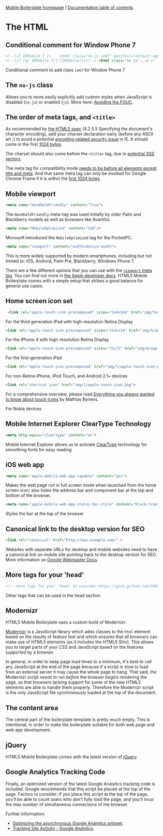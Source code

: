 [Mobile Boilerplate homepage](http://mobileboilerplate.com/) | [Documentation
table of contents](README.md)

# The HTML

## Conditional comment for Window Phone 7

```html
<!--[if IEMobile 7 ]>    <html class="no-js iem7" manifest="default.appcache?v=1"...> <![endif]-->
<!--[if (gt IEMobile 7)|!(IEMobile)]><!--> <html class="no-js"...> <!--<![endif]-->
```

Conditional comment to add class `iem7` for Window Phone 7


## The `no-js` class

Allows you to more easily explicitly add custom styles when JavaScript is
disabled (`no-js`) or enabled (`js`). More here: [Avoiding the
FOUC](http://paulirish.com/2009/avoiding-the-fouc-v3/).


## The order of meta tags, and `<title>`

As recommended by [the HTML5
spec](http://www.whatwg.org/specs/web-apps/current-work/complete/semantics.html#charset)
(4.2.5.5 Specifying the document's character encoding), add your charset
declaration early (before any ASCII art ;) to avoid a potential
[encoding-related security
issue](http://code.google.com/p/doctype-mirror/wiki/ArticleUtf7) in IE. It
should come in the first [1024
bytes](http://www.whatwg.org/specs/web-apps/current-work/multipage/semantics.html#charset).

The charset should also come before the `<title>` tag, due to [potential XSS
vectors](http://code.google.com/p/doctype-mirror/wiki/ArticleUtf7).

The meta tag for compatibility mode [needs to be before all elements except
title and meta](http://h5bp.com/f "Defining Document Compatibility - MSDN").
And that same meta tag can only be invoked for Google Chrome Frame if it is
within the [first 1024
bytes](http://code.google.com/p/chromium/issues/detail?id=23003).

## Mobile viewport

```html
<meta name="HandheldFriendly" content="True">
```

The `HandheldFriendly` meta-tag was used initially by older Palm and Blackberry models as well as browsers like AvantGo.

```html
<meta name="MobileOptimized" content="320"/>
```

Microsoft introduced the `MobileOptimized` tag for the PocketPC.

```html
<meta name="viewport" content="width=device-width">
```

This is more widely supported by modern smartphones, including but not limited to: iOS, Android, Palm Pre, Blackberry, Windows Phone 7.

There are a few different options that you can use with the [`viewport` meta
tag](https://docs.google.com/present/view?id=dkx3qtm_22dxsrgcf4 "Viewport and
Media Queries - The Complete Idiot's Guide"). You can find out more in [the
Apple developer docs](http://j.mp/mobileviewport). HTML5 Mobile Boilerplate comes with
a simple setup that strikes a good balance for general use cases.

## Home screen icon set

```html
 <link rel="apple-touch-icon-precomposed" sizes="144x144" href="img/touch/apple-touch-icon-144x144-precomposed.png">
```

For the third generation iPad with high-resolution Retina Display

```html
<link rel="apple-touch-icon-precomposed" sizes="114x114" href="img/h/apple-touch-icon.png">
```

For the iPhone 4 with high-resolution Retina Display

```html
<link rel="apple-touch-icon-precomposed" sizes="72x72" href="img/m/apple-touch-icon.png">
```

For the first-generation iPad

```html
<link rel="apple-touch-icon-precomposed" href="img/l/apple-touch-icon-precomposed.png">
```

For non-Retina iPhone, iPod Touch, and Android 2.1+ devices

```html
<link rel="shortcut icon" href="img/l/apple-touch-icon.png">
```

For a comprehensive overview, please read [Everything you always wanted to know about touch icons](http://mathiasbynens.be/notes/touch-icons) by Mathias Bynens.

For Nokia devices

## Mobile Internet Explorer ClearType Technology

```html
<meta http-equiv="cleartype" content="on">
```

Mobile Internet Explorer allows us to activate [ClearType](http://www.microsoft.com/typography/whatiscleartype.mspx) technology for smoothing fonts for easy reading

## iOS web app

```html
<meta name="apple-mobile-web-app-capable" content="yes">
```

Makes the web page run in full screen mode when launched from the home screen icon; also hides the address bar and component bar at the top and bottom of the browser.

```html
<meta name="apple-mobile-web-app-status-bar-style" content="black-translucent">
```

Styles the bar at the top of the browser

## Canonical link to the desktop version for SEO

```html
<link rel="canonical" href="http://www.example.com/" >
```

Websites with separate URLs for desktop and mobile websites need to have a canonical link on mobile site pointing back to the desktop version for SEO. More information on [Google Webmaster Docs](https://developers.google.com/webmasters/smartphone-sites/details#separateurls).

## More tags for your 'head'

```html
<!-- more tags for your 'head' to consider https://gist.github.com/849231 -->
```

Other tags that can be used in the head section

## Modernizr

HTML5 Mobile Boilerplate uses a custom build of Modernizr.

[Modernizr](http://modernizr.com) is a JavaScript library which adds classes to
the `html` element based on the results of feature test and which ensures that
all browsers can make use of HTML5 elements (as it includes the HTML5 Shiv).
This allows you to target parts of your CSS and JavaScript based on the
features supported by a browser.

In general, in order to keep page load times to a minimum, it's best to call
any JavaScript at the end of the page because if a script is slow to load
from an external server it may cause the whole page to hang. That said, the
Modernizr script *needs* to run *before* the browser begins rendering the page,
so that browsers lacking support for some of the new HTML5 elements are able to
handle them properly. Therefore the Modernizr script is the only JavaScript
file synchronously loaded at the top of the document.


## The content area

The central part of the boilerplate template is pretty much empty. This is
intentional, in order to make the boilerplate suitable for both web page and
web app development.

## jQuery

HTML5 Mobile Boilerplate comes with the latest version of [jQuery](http://jquery.com).

## Google Analytics Tracking Code

Finally, an optimized version of the latest Google Analytics tracking code is
included. Google recommends that this script be placed at the top of the page.
Factors to consider: if you place this script at the top of the page, you’ll be
able to count users who don’t fully load the page, and you’ll incur the max
number of simultaneous connections of the browser.

Further information:

* [Optimizing the asynchronous Google Analytics
  snippet](http://mathiasbynens.be/notes/async-analytics-snippet).
* [Tracking Site Activity - Google
  Analytics](http://code.google.com/apis/analytics/docs/tracking/asyncTracking.html).
